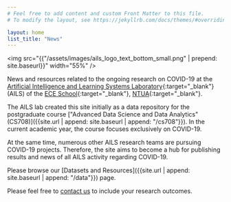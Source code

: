 ```yaml
---
# Feel free to add content and custom Front Matter to this file.
# To modify the layout, see https://jekyllrb.com/docs/themes/#overriding-theme-defaults

layout: home
list_title: "News"
---
```

<img src="{{"/assets/images/ails_logo_text_bottom_small.png" | prepend: site.baseurl}}" width="55%" />



News and resources related to the ongoing research on COVID-19 at the [Artificial Intelligence and Learning Systems Laboratory](https://www.ails.ece.ntua.gr/){:target="_blank"} (AILS) of the [ECE School](https://www.ece.ntua.gr/en){:target="_blank"}, [NTUA](https://www.ntua.gr/en/){:target="_blank"}.

The AILS lab created this site initially as a data repository for the postgraduate course ["Advanced Data Science and Data Analytics" (CS708)]({{site.url | append: site.baseurl | append: "/cs708"}}). In the current academic year, the course focuses exclusively on COVID-19.

At the same time, numerous other AILS research teams are pursuing COVID-19 projects. Therefore, the site aims to become a hub for publishing results and news of all AILS activity regarding COVID-19.

Please browse our [Datasets and Resources]({{site.url | append: site.baseurl | append: "/data"}}) page.

Please feel free to [contact us](mailto:covid19@ails.ece.ntua.gr) to include your research outcomes.
